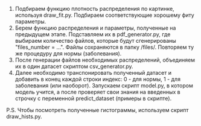 1. Подбираем функцию плотность распределения по картинке, используя draw_fit.py. Подбираем соответствующие хорошему фиту параметры.
2. Берем функцию распределения и параметры, полученные на предыдущем этапе. Подставляем их в pdf_generator.py, где выбираем количество файлов, которые будут сгенерированы "files_number = ...". Файлы сохраняются в папку /files/. Повторяем ту же процедуру для нормы (заболевания).
3. После генерации файлов необходимых распределений, объединяем их в один датасет скриптом csv_generator.py.
4. Далее необходимо транспонировать полученный датасет и добавить в конец каждой строки индекс: 0 - для нормы, 1 - для заболевания (или наоборот). Запускаем скрипт model.py, в котором модель учится, а после проверяет свои знания на введенных в строчку с переменной predict_dataset (примеры в скрипте). 

P.S. Чтобы посмотреть полученные гистограммы, используем скрипт draw_hists.py.
